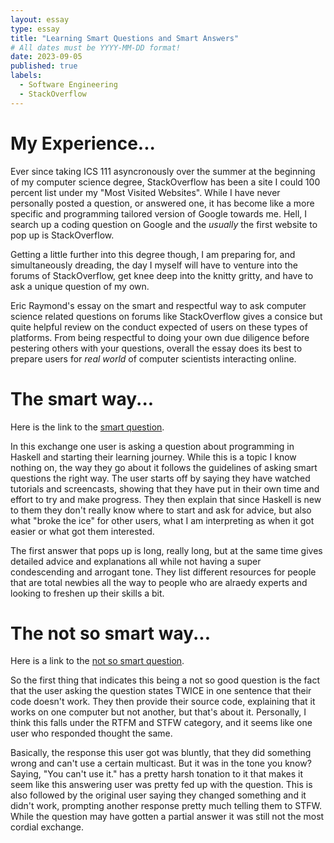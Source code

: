 ```yaml
---
layout: essay
type: essay
title: "Learning Smart Questions and Smart Answers"
# All dates must be YYYY-MM-DD format!
date: 2023-09-05
published: true
labels:
  - Software Engineering
  - StackOverflow
---
```


# My Experience...
Ever since taking ICS 111 asyncronously over the summer at the beginning of my computer science degree, StackOverflow has been a site I could 100 percent list under my "Most Visited Websites". While I have never personally posted a question, or answered one, it has become like a more specific and programming tailored version of Google towards me. Hell, I search up a coding question on Google and the *usually* the first website to pop up is StackOverflow.

Getting a little further into this degree though, I am preparing for, and simultaneously dreading, the day I myself will have to venture into the forums of StackOverflow, get knee deep into the knitty gritty, and have to ask a unique question of my own. 

Eric Raymond's essay on the smart and respectful way to ask computer science related questions on forums like StackOverflow gives a consice but quite helpful review on the conduct expected of users on these types of platforms. From being respectful to doing your own due diligence before pestering others with your questions, overall the essay does its best to prepare users for *real world* of computer scientists interacting online.

# The smart way...
Here is the link to the [smart question](https://stackoverflow.com/questions/1012573/getting-started-with-haskell/1016986#1016986).

In this exchange one user is asking a question about programming in Haskell and starting their learning journey. While this is a topic I know nothing on, the way they go about it follows the guidelines of asking smart questions the right way. The user starts off by saying they have watched tutorials and screencasts, showing that they have put in their own time and effort to try and make progress. They then explain that since Haskell is new to them they don't really know where to start and ask for advice, but also what "broke the ice" for other users, what I am interpreting as when it got easier or what got them interested.

The first answer that pops up is long, really long, but at the same time gives detailed advice and explanations all while not having a super condescending and arrogant tone. They list different resources for people that are total newbies all the way to people who are alraedy experts and looking to freshen up their skills a bit.

# The not so smart way...
Here is a link to the [not so smart question](https://stackoverflow.com/questions/13100629/java-multicast-doesnt-work-in-windows).

So the first thing that indicates this being a not so good question is the fact that the user asking the question states TWICE in one sentence that their code doesn't work. They then provide their source code, explaining that it works on one computer but not another, but that's about it. Personally, I think this falls under the RTFM and STFW category, and it seems like one user who responded thought the same.

Basically, the response this user got was bluntly, that they did something wrong and can't use a certain multicast. But it was in the tone you know? Saying, "You can't use it." has a pretty harsh tonation to it that makes it seem like this answering user was pretty fed up with the question. This is also followed by the original user saying they changed something and it didn't work, prompting another response pretty much telling them to STFW. While the question may have gotten a partial answer it was still not the most cordial exchange.
